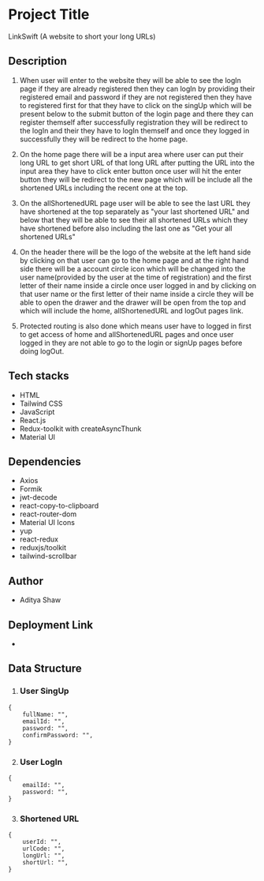 # Project Title
LinkSwift (A website to short your long URLs)

## Description
1. When user will enter to the website they will be able to see the logIn page if they are already registered then they can logIn by providing their registered email and password if 
   they are not registered then they have to registered first for that they have to click on the singUp which will be present below to the submit button of the login page and there they 
   can register themself after successfully registration they will be redirect to the logIn and their they have to logIn themself and once they logged in successfully they will be 
   redirect to the home page.

2. On the home page there will be a input area where user can put their long URL to get short URL of that long URL after putting the URL into the input area they have to click enter 
   button once user will hit the enter button they will be redirect to the new page which will be include all the shortened URLs including the recent one at the top.

3. On the allShortenedURL page user will be able to see the last URL they have shortened at the top separately as "your last shortened URL" and below that they will be able to see their 
   all shortened URLs which they have shortened before also including the last one as "Get your all shortened URLs"         

4. On the header there will be the logo of the website at the left hand side by clicking on that user can go to the home page and at the right hand side there will be a account circle 
   icon which will be changed into the user name(provided by the user at the time of registration) and the first letter of their name inside a circle once user logged in and by clicking 
   on that user name or the first letter of their name inside a circle they will be able to open the drawer and the drawer will be open from the top and which will include the home, 
   allShortenedURL and logOut pages link.

5. Protected routing is also done which means user have to logged in first to get access of home and allShortenedURL pages and once user logged in they are not able to go to the login 
   or signUp pages before doing logOut.

## Tech stacks        
- HTML
- Tailwind CSS
- JavaScript
- React.js
- Redux-toolkit with createAsyncThunk
- Material UI

## Dependencies
- Axios
- Formik
- jwt-decode
- react-copy-to-clipboard
- react-router-dom
- Material UI Icons
- yup
- react-redux
- reduxjs/toolkit
- tailwind-scrollbar

## Author
- Aditya Shaw

## Deployment Link
-

## Data Structure

1. ### User SingUp 
```
{
    fullName: "",
    emailId: "",
    password: "",
    confirmPassword: "",
}
```
2. ### User LogIn
```
{
    emailId: "",
    password: "",
}
```
3. ### Shortened URL 
```
{
    userId: "",
    urlCode: "",
    longUrl: "",
    shortUrl: "",
}
```
